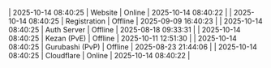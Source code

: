 | 2025-10-14 08:40:25 | Website | Online | 2025-10-14 08:40:22 |
| 2025-10-14 08:40:25 | Registration | Offline | 2025-09-09 16:40:23 |
| 2025-10-14 08:40:25 | Auth Server | Offline | 2025-08-18 09:33:31 |
| 2025-10-14 08:40:25 | Kezan (PvE) | Offline | 2025-10-11 12:51:30 |
| 2025-10-14 08:40:25 | Gurubashi (PvP) | Offline | 2025-08-23 21:44:06 |
| 2025-10-14 08:40:25 | Cloudflare | Online | 2025-10-14 08:40:22 |
